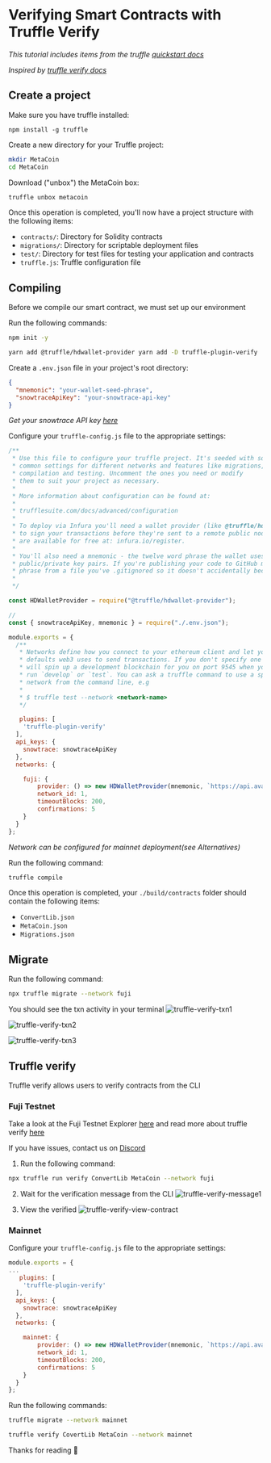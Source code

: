 # Verifying Smart Contracts with Truffle Verify

_This tutorial includes items from the truffle [quickstart docs](https://www.trufflesuite.com/docs/truffle/quickstart)_ 

_Inspired by [truffle verify docs](https://www.npmjs.com/package/truffle-plugin-verify)_


## Create a project

Make sure you have truffle installed:
```
npm install -g truffle
```

Create a new directory for your Truffle project:

```zsh
mkdir MetaCoin
cd MetaCoin
```

Download ("unbox") the MetaCoin box:
```zsh
truffle unbox metacoin
```


Once this operation is completed, you'll now have a project structure with the following items:

* ``contracts/``: Directory for Solidity contracts
* ``migrations/``: Directory for scriptable deployment files
* ``test/``: Directory for test files for testing your application and contracts
* ``truffle.js``: Truffle configuration file

## Compiling
Before we compile our smart contract, we must set up our environment



Run the following commands:

```zsh
npm init -y 
```


```zsh 
yarn add @truffle/hdwallet-provider yarn add -D truffle-plugin-verify 
```



Create a ``.env.json`` file in your project's root directory:

```json
{
  "mnemonic": "your-wallet-seed-phrase",
  "snowtraceApiKey": "your-snowtrace-api-key"
}
```
_Get your snowtrace API key [here](https://snowtrace.io/myapikey)_
 

Configure your ``truffle-config.js`` file to the appropriate settings:


```js
/**
 * Use this file to configure your truffle project. It's seeded with some
 * common settings for different networks and features like migrations,
 * compilation and testing. Uncomment the ones you need or modify
 * them to suit your project as necessary.
 *
 * More information about configuration can be found at:
 *
 * trufflesuite.com/docs/advanced/configuration
 *
 * To deploy via Infura you'll need a wallet provider (like @truffle/hdwallet-provider)
 * to sign your transactions before they're sent to a remote public node. Infura accounts
 * are available for free at: infura.io/register.
 *
 * You'll also need a mnemonic - the twelve word phrase the wallet uses to generate
 * public/private key pairs. If you're publishing your code to GitHub make sure you load this
 * phrase from a file you've .gitignored so it doesn't accidentally become public.
 *
 */

const HDWalletProvider = require("@truffle/hdwallet-provider");

//
const { snowtraceApiKey, mnemonic } = require("./.env.json");

module.exports = {
  /**
   * Networks define how you connect to your ethereum client and let you set the
   * defaults web3 uses to send transactions. If you don't specify one truffle
   * will spin up a development blockchain for you on port 9545 when you
   * run `develop` or `test`. You can ask a truffle command to use a specific
   * network from the command line, e.g
   *
   * $ truffle test --network <network-name>
   */

   plugins: [
    'truffle-plugin-verify'
  ],
  api_keys: {
    snowtrace: snowtraceApiKey
  },
  networks: {

    fuji: {
        provider: () => new HDWalletProvider(mnemonic, `https://api.avax-test.network/ext/bc/C/rpc`),
        network_id: 1,
        timeoutBlocks: 200,
        confirmations: 5
    }
  }
};
```
_Network can be configured for mainnet deployment(see Alternatives)_ 
 

Run the following command:

```zsh
truffle compile
```


Once this operation is completed, your ``./build/contracts`` folder should contain the following items:


* ``ConvertLib.json`` 
* ``MetaCoin.json``
* ``Migrations.json``


## Migrate

Run the following command:
```zsh
npx truffle migrate --network fuji
```


You should see the txn activity in your terminal
![truffle-verify-txn1](/img/truffle-verify-txn1.png) 

![truffle-verify-txn2](/img/truffle-verify-txn2.png) 

![truffle-verify-txn3](/img/truffle-verify-txn3.png) 


## Truffle verify

Truffle verify allows users to verify contracts from the CLI

### Fuji Testnet
Take a look at the Fuji Testnet Explorer [here](https://testnet.snowtrace.io/) and read more about truffle verify [here](https://github.com/rkalis/truffle-plugin-verify)

If you have issues, contact us on [Discord](https://chat.avalabs.org)


1. Run the following command:
```zsh
npx truffle run verify ConvertLib MetaCoin --network fuji
```


2. Wait for the verification message from the CLI
![truffle-verify-message1](/img/truffle-verify-message1.png)



3. View the verified
![truffle-verify-view-contract](/img/truffle-verify-view-contract.png)


### Mainnet 

Configure your ``truffle-config.js`` file to the appropriate settings:

```js
module.exports = {
...
   plugins: [
    'truffle-plugin-verify'
  ],
  api_keys: {
    snowtrace: snowtraceApiKey
  },
  networks: {

    mainnet: {
        provider: () => new HDWalletProvider(mnemonic, `https://api.avax.network/ext/bc/C/rpc`),
        network_id: 1,
        timeoutBlocks: 200,
        confirmations: 5
    }
  }
};
```
Run the following commands:
```zsh
truffle migrate --network mainnet
```


```zsh
truffle verify CovertLib MetaCoin --network mainnet
```


Thanks for reading 🔺
